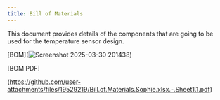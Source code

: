 ```yaml
---
title: Bill of Materials
---
```


This document provides details of the components that are going to be used for the temperature sensor design.


[BOM](![Screenshot 2025-03-30 201438](https://github.com/user-attachments/assets/0c61e029-0338-481a-8773-ca2a6316e626))


[BOM PDF] 

(https://github.com/user-attachments/files/19529219/Bill.of.Materials.Sophie.xlsx.-.Sheet1.1.pdf)
